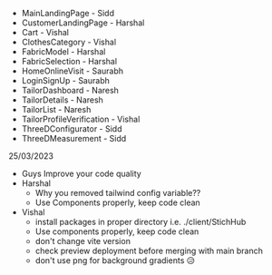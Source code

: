 - MainLandingPage - Sidd
- CustomerLandingPage - Harshal
- Cart - Vishal
- ClothesCategory - Vishal
- FabricModel - Harshal
- FabricSelection - Harshal
- HomeOnlineVisit - Saurabh
- LoginSignUp - Saurabh
- TailorDashboard - Naresh
- TailorDetails - Naresh
- TailorList - Naresh
- TailorProfileVerification - Vishal
- ThreeDConfigurator - Sidd
- ThreeDMeasurement - Sidd

25/03/2023
- Guys Improve your code quality
- Harshal 
  - Why you removed tailwind config variable??
  - Use Components properly, keep code clean
- Vishal
  - install packages in proper directory i.e. ./client/StichHub
  - Use components properly, keep code clean
  - don't change vite version
  - check preview deployment before merging with main branch
  - don't use png for background gradients 😥
